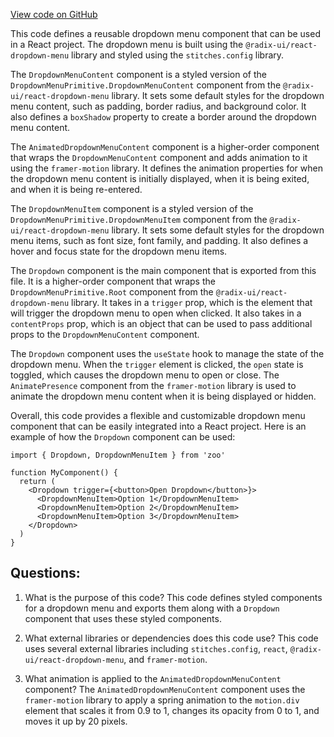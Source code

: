 [View code on GitHub](zoo-labs/zoo/blob/master/app/components/primitives/Dropdown.tsx)

This code defines a reusable dropdown menu component that can be used in a React project. The dropdown menu is built using the `@radix-ui/react-dropdown-menu` library and styled using the `stitches.config` library. 

The `DropdownMenuContent` component is a styled version of the `DropdownMenuPrimitive.DropdownMenuContent` component from the `@radix-ui/react-dropdown-menu` library. It sets some default styles for the dropdown menu content, such as padding, border radius, and background color. It also defines a `boxShadow` property to create a border around the dropdown menu content. 

The `AnimatedDropdownMenuContent` component is a higher-order component that wraps the `DropdownMenuContent` component and adds animation to it using the `framer-motion` library. It defines the animation properties for when the dropdown menu content is initially displayed, when it is being exited, and when it is being re-entered. 

The `DropdownMenuItem` component is a styled version of the `DropdownMenuPrimitive.DropdownMenuItem` component from the `@radix-ui/react-dropdown-menu` library. It sets some default styles for the dropdown menu items, such as font size, font family, and padding. It also defines a hover and focus state for the dropdown menu items. 

The `Dropdown` component is the main component that is exported from this file. It is a higher-order component that wraps the `DropdownMenuPrimitive.Root` component from the `@radix-ui/react-dropdown-menu` library. It takes in a `trigger` prop, which is the element that will trigger the dropdown menu to open when clicked. It also takes in a `contentProps` prop, which is an object that can be used to pass additional props to the `DropdownMenuContent` component. 

The `Dropdown` component uses the `useState` hook to manage the state of the dropdown menu. When the `trigger` element is clicked, the `open` state is toggled, which causes the dropdown menu to open or close. The `AnimatePresence` component from the `framer-motion` library is used to animate the dropdown menu content when it is being displayed or hidden. 

Overall, this code provides a flexible and customizable dropdown menu component that can be easily integrated into a React project. Here is an example of how the `Dropdown` component can be used:

```
import { Dropdown, DropdownMenuItem } from 'zoo'

function MyComponent() {
  return (
    <Dropdown trigger={<button>Open Dropdown</button>}>
      <DropdownMenuItem>Option 1</DropdownMenuItem>
      <DropdownMenuItem>Option 2</DropdownMenuItem>
      <DropdownMenuItem>Option 3</DropdownMenuItem>
    </Dropdown>
  )
}
```
## Questions: 
 1. What is the purpose of this code?
   This code defines styled components for a dropdown menu and exports them along with a `Dropdown` component that uses these styled components.

2. What external libraries or dependencies does this code use?
   This code uses several external libraries including `stitches.config`, `react`, `@radix-ui/react-dropdown-menu`, and `framer-motion`.

3. What animation is applied to the `AnimatedDropdownMenuContent` component?
   The `AnimatedDropdownMenuContent` component uses the `framer-motion` library to apply a spring animation to the `motion.div` element that scales it from 0.9 to 1, changes its opacity from 0 to 1, and moves it up by 20 pixels.